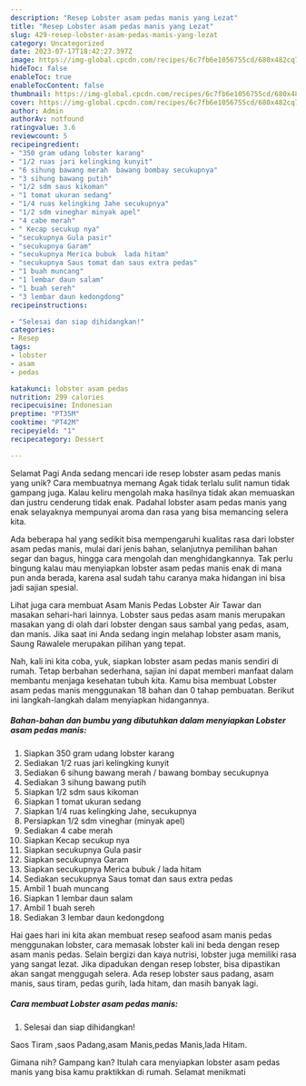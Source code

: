 ```yaml
---
description: "Resep Lobster asam pedas manis yang Lezat"
title: "Resep Lobster asam pedas manis yang Lezat"
slug: 429-resep-lobster-asam-pedas-manis-yang-lezat
category: Uncategorized
date: 2023-07-17T18:42:27.397Z
image: https://img-global.cpcdn.com/recipes/6c7fb6e1056755cd/680x482cq70/lobster-asam-pedas-manis-foto-resep-utama.jpg
hideToc: false
enableToc: true
enableTocContent: false
thumbnail: https://img-global.cpcdn.com/recipes/6c7fb6e1056755cd/680x482cq70/lobster-asam-pedas-manis-foto-resep-utama.jpg
cover: https://img-global.cpcdn.com/recipes/6c7fb6e1056755cd/680x482cq70/lobster-asam-pedas-manis-foto-resep-utama.jpg
author: Admin
authorAv: notfound
ratingvalue: 3.6
reviewcount: 5
recipeingredient:
- "350 gram udang lobster karang"
- "1/2 ruas jari kelingking kunyit"
- "6 sihung bawang merah  bawang bombay secukupnya"
- "3 sihung bawang putih"
- "1/2 sdm saus kikoman"
- "1 tomat ukuran sedang"
- "1/4 ruas kelingking Jahe secukupnya"
- "1/2 sdm vineghar minyak apel"
- "4 cabe merah"
- " Kecap secukup nya"
- "secukupnya Gula pasir"
- "secukupnya Garam"
- "secukupnya Merica bubuk  lada hitam"
- "secukupnya Saus tomat dan saus extra pedas"
- "1 buah muncang"
- "1 lembar daun salam"
- "1 buah sereh"
- "3 lembar daun kedongdong"
recipeinstructions:

- "Selesai dan siap dihidangkan!"
categories:
- Resep
tags:
- lobster
- asam
- pedas

katakunci: lobster asam pedas 
nutrition: 299 calories
recipecuisine: Indonesian
preptime: "PT35M"
cooktime: "PT42M"
recipeyield: "1"
recipecategory: Dessert

---
```



Selamat Pagi Anda sedang mencari ide resep lobster asam pedas manis yang unik? Cara membuatnya memang Agak tidak terlalu sulit namun tidak gampang juga. Kalau keliru mengolah maka hasilnya tidak akan memuaskan dan justru cenderung tidak enak. Padahal lobster asam pedas manis yang enak selayaknya mempunyai aroma dan rasa yang bisa memancing selera kita.


Ada beberapa hal yang sedikit bisa mempengaruhi kualitas rasa dari lobster asam pedas manis, mulai dari jenis bahan, selanjutnya pemilihan bahan segar dan bagus, hingga cara mengolah dan menghidangkannya. Tak perlu bingung kalau mau menyiapkan lobster asam pedas manis enak di mana pun anda berada, karena asal sudah tahu caranya maka hidangan ini bisa jadi sajian spesial.

Lihat juga cara membuat Asam Manis Pedas Lobster Air Tawar dan masakan sehari-hari lainnya. Lobster saus pedas asam manis merupakan masakan yang di olah dari lobster dengan saus sambal yang pedas, asam, dan manis. Jika saat ini Anda sedang ingin melahap lobster asam manis, Saung Rawalele merupakan pilihan yang tepat.


Nah, kali ini kita coba, yuk, siapkan lobster asam pedas manis sendiri di rumah. Tetap berbahan sederhana, sajian ini dapat memberi manfaat dalam membantu menjaga kesehatan tubuh kita. Kamu bisa membuat Lobster asam pedas manis menggunakan 18 bahan dan 0 tahap pembuatan. Berikut ini langkah-langkah dalam menyiapkan hidangannya.

<!--inarticleads1-->

##### Bahan-bahan dan bumbu yang dibutuhkan dalam menyiapkan Lobster asam pedas manis:

1. Siapkan 350 gram udang lobster karang
1. Sediakan 1/2 ruas jari kelingking kunyit
1. Sediakan 6 sihung bawang merah / bawang bombay secukupnya
1. Sediakan 3 sihung bawang putih
1. Siapkan 1/2 sdm saus kikoman
1. Siapkan 1 tomat ukuran sedang
1. Siapkan 1/4 ruas kelingking Jahe, secukupnya
1. Persiapkan 1/2 sdm vineghar (minyak apel)
1. Sediakan 4 cabe merah
1. Siapkan  Kecap secukup nya
1. Siapkan secukupnya Gula pasir
1. Siapkan secukupnya Garam
1. Siapkan secukupnya Merica bubuk / lada hitam
1. Sediakan secukupnya Saus tomat dan saus extra pedas
1. Ambil 1 buah muncang
1. Siapkan 1 lembar daun salam
1. Ambil 1 buah sereh
1. Sediakan 3 lembar daun kedongdong


Hai gaes hari ini kita akan membuat resep seafood asam manis pedas menggunakan lobster, cara memasak lobster kali ini beda dengan resep asam manis pedas. Selain bergizi dan kaya nutrisi, lobster juga memiliki rasa yang sangat lezat. Jika dipadukan dengan resep lobster, bisa dipastikan akan sangat menggugah selera. Ada resep lobster saus padang, asam manis, saus tiram, pedas gurih, lada hitam, dan masih banyak lagi. 

<!--inarticleads2-->

##### Cara membuat Lobster asam pedas manis:


1. Selesai dan siap dihidangkan!

Saos Tiram ,saos Padang,asam Manis,pedas Manis,lada Hitam. 

Gimana nih? Gampang kan? Itulah cara menyiapkan lobster asam pedas manis yang bisa kamu praktikkan di rumah. Selamat menikmati
